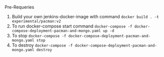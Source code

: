 Pre-Requeries
1. Build your own jenkins-docker-image with command
```docker build . -t experimental/pacman:v2 ```
2. To run
     docker-compose start command
```docker-compose -f docker-compose-deployment-pacman-and-mongo.yaml up -d```
3. To stop 
```docker-compose -f docker-compose-deployment-pacman-and-mongo.yaml stop``` 
4. To destroy
```docker-compose -f docker-compose-deployment-pacman-and-mongo.yaml destroy```